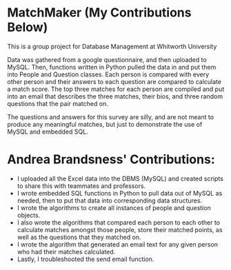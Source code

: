 # MatchMaker (My Contributions Below)
This is a group project for Database Management at Whitworth University

Data was gathered from a google questionnaire, and then uploaded to MySQL. Then, functions written in Python pulled the data in and put them into People and Question classes.  Each person is compared with every other person and their answers to each question are compared to calculate a match score.  The top three matches for each person are compiled and put into an email that describes the three matches, their bios, and three random questions that the pair matched on.

The questions and answers for this survey are silly, and are not meant to produce any meaningful matches, but just to demonstrate the use of MySQL and embedded SQL.

# Andrea Brandsness' Contributions:
* I uploaded all the Excel data into the DBMS (MySQL) and created scripts to share this with teammates and professors.  
* I wrote embedded SQL functions in Python to pull data out of MySQL as needed, then to put that data into corresponding data structures.  
* I wrote the algorithms to create all instances of people and question objects.  
* I also wrote the algorithms that compared each person to each other to calculate matches amongst those people, store their matched points, as well as the questions that they matched on.
* I wrote the algorithm that generated an email text for any given person who had their matches calculated.
* Lastly, I troubleshooted the send email function.
